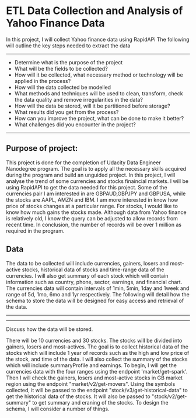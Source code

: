 # ETL Data Collection and Analysis of Yahoo Finance Data

In this project, I will collect Yahoo finance data using RapidAPi 
The following will outline the key steps needed to extract the data

---
* Determine what is the purpose of the project
* What will be the fields to be collected?
* How will it be collected, what necessary method or technology will be applied in the process?
* How will the data collected be modelled
* What methods and techniques will be used to clean, transform, check the data quality and remove irregularities in the data?
* How will the data be stored, will it be partitioned before storage?
* What results did you get from the process?
* How can you improve the project, what can be done to make it better?
* What challenges did you encounter in the project?

---

## Purpose of project:

This project is done for the completion of Udacity Data Engineer Nanodegree program. The goal is to apply all the necessary skills acquired during the program and build an unguided project. In this project, I will analyse the trend of some currencies and stocks finaincial markets. I will be using RapidAPI to get the data needed for this project. Some of the currencies pair I am interested in are GBPAUD,GBPJPY and GBPUSA, while the stocks are AAPL, AMZN and IBM. I am more interested in know how price of stocks changes at a particular range. For stocks, I would like to know how much gains the stocks made. Although data from Yahoo finance is relatively old, I know the query can be adjusted to allow records from recent time. In conclusion, the number of records will be over 1 million as required in the program. 

## Data 
The data to be collected will include currencies, gainers, losers and most-active stocks, historical data of stocks and time-range data of the currencies. I will also get summary of each stock which will contain information such as country, phone, sector, earnings, and financial chart. The  currencies data will contain intervals of 1min, 5min, 1day and 1week and range of 5d, 1mo, 6mo and 1yr respectively. The following will detail how the schema to store the data will be designed for easy access and retrieval of the data. 

---

*** 
   Discuss how the data will be stored.

There will be 10 currencies and 30 stocks. The stocks will be divided into gainers, losers and most-actives. The goal is to collect historical data of the stocks which will include 1 year of records such as the high and low price of the stock, and time of the data. I will also collect the summary of the stocks which will include summaryProfile and earnings. To begin, I will get the currencies data with the four ranges using the endpoint 'market/get-spark'. Then I will check the gainers, losers and most-active stocks in GB market region using the endpoint "market/v2/get-movers". Using the symbols collected, it will be passed to the endpoint "stock/v3/get-historical-data"  to get the historical data of the stocks. It will also be passed to "stock/v2/get-summary" to get summary and eraning of the stocks. To design the schema, I will consider a number of things. 
